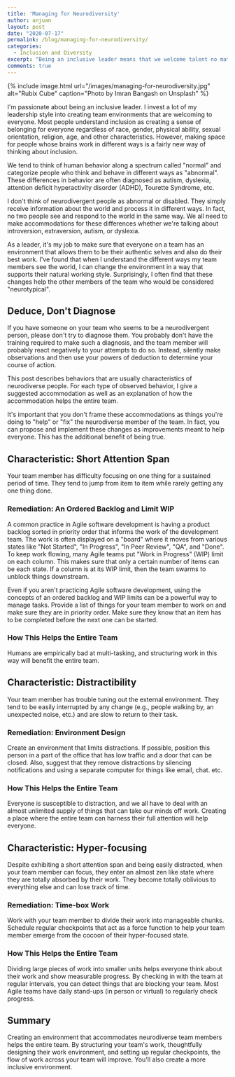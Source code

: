```yaml
---
title: 'Managing for Neurodiversity'
author: anjuan
layout: post
date: "2020-07-17"
permalink: /blog/managing-for-neurodiversity/
categories:
  - Inclusion and Diversity
excerpt: "Being an inclusive leader means that we welcome talent no matter how it's packaged. That includes team members whose brains work in different ways."
comments: true
---
```


{% include image.html url="/images/managing-for-neurodiversity.jpg" alt="Rubix Cube" caption="Photo by Imran Bangash on Unsplash" %}

I'm passionate about being an inclusive leader. I invest a lot of my leadership style into creating team environments that are welcoming to everyone. Most people understand inclusion as creating a sense of belonging for everyone regardless of race, gender, physical ability, sexual orientation, religion, age, and other characteristics. However, making space for people whose brains work in different ways is a fairly new way of thinking about inclusion.

We tend to think of human behavior along a spectrum called "normal" and categorize people who think and behave in different ways as "abnormal". These differences in behavior are often diagnosed as autism, dyslexia, attention deficit hyperactivity disorder (ADHD), Tourette Syndrome, etc.

I don't think of neurodivergent people as abnormal or disabled. They simply receive information about the world and process it in different ways. In fact, no two people see and respond to the world in the same way. We all need to make accommodations for these differences whether we're talking about introversion, extraversion, autism, or dyslexia.

As a leader, it's my job to make sure that everyone on a team has an environment that allows them to be their authentic selves and also do their best work. I've found that when I understand the different ways my team members see the world, I can change the environment in a way that supports their natural working style. Surprisingly, I often find that these changes help the other members of the team who would be considered "neurotypical".

## **Deduce, Don't Diagnose**

If you have someone on your team who seems to be a neurodivergent person, please don't try to diagnose them. You probably don't have the training required to make such a diagnosis, and the team member will probably react negatively to your attempts to do so. Instead, silently make observations and then use your powers of deduction to determine your course of action.

This post describes behaviors that are usually characteristics of neurodiverse people. For each type of observed behavior, I give a suggested accommodation as well as an explanation of how the accommodation helps the entire team.

It's important that you don't frame these accommodations as things you're doing to "help" or "fix" the neurodiverse member of the team. In fact, you can propose and implement these changes as improvements meant to help everyone. This has the additional benefit of being true.

## **Characteristic: Short Attention Span**

Your team member has difficulty focusing on one thing for a sustained period of time. They tend to jump from item to item while rarely getting any one thing done.

### **Remediation: An Ordered Backlog and Limit WIP**

A common practice in Agile software development is having a product backlog sorted in priority order that informs the work of the development team. The work is often displayed on a "board" where it moves from various states like "Not Started", "In Progress", "In Peer Review", "QA", and "Done". To keep work flowing, many Agile teams put "Work in Progress" (WIP) limit on each column. This makes sure that only a certain number of items can be each state. If a column is at its WIP limit, then the team swarms to unblock things downstream.

Even if you aren't practicing Agile software development, using the concepts of an ordered backlog and WIP limits can be a powerful way to manage tasks. Provide a list of things for your team member to work on and make sure they are in priority order. Make sure they know that an item has to be completed before the next one can be started.

### **How This Helps the Entire Team**

Humans are empirically bad at multi-tasking, and structuring work in this way will benefit the entire team.

## **Characteristic: Distractibility**

Your team member has trouble tuning out the external environment. They tend to be easily interrupted by any change (e.g., people walking by, an unexpected noise, etc.) and are slow to return to their task.

### **Remediation: Environment Design**

Create an environment that limits distractions. If possible, position this person in a part of the office that has low traffic and a door that can be closed. Also, suggest that they remove distractions by silencing notifications and using a separate computer for things like email, chat. etc.

### **How This Helps the Entire Team**

Everyone is susceptible to distraction, and we all have to deal with an almost unlimited supply of things that can take our minds off work. Creating a place where the entire team can harness their full attention will help everyone.

## **Characteristic: Hyper-focusing**

Despite exhibiting a short attention span and being easily distracted, when your team member can focus, they enter an almost zen like state where they are totally absorbed by their work. They become totally oblivious to everything else and can lose track of time.

### **Remediation: Time-box Work**

Work with your team member to divide their work into manageable chunks. Schedule regular checkpoints that act as a force function to help your team member emerge from the cocoon of their hyper-focused state.

### **How This Helps the Entire Team**

Dividing large pieces of work into smaller units helps everyone think about their work and show measurable progress. By checking in with the team at regular intervals, you can detect things that are blocking your team. Most Agile teams have daily stand-ups (in person or virtual) to regularly check progress.

## **Summary**

Creating an environment that accommodates neurodiverse team members helps the entire team. By structuring your team's work, thoughtfully designing their work environment, and setting up regular checkpoints, the flow of work across your team will improve. You'll also create a more inclusive environment.
